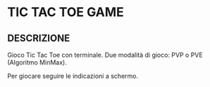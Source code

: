 # TIC TAC TOE GAME

## DESCRIZIONE

Gioco Tic Tac Toe con terminale. Due modalità di gioco: PVP o PVE (Algoritmo MinMax).

Per giocare seguire le indicazioni a schermo.
